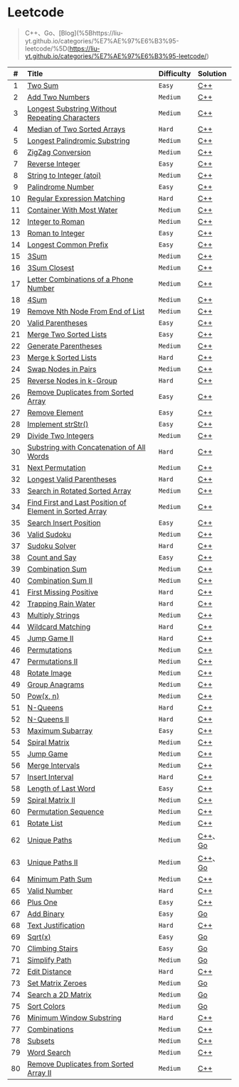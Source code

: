 # Leetcode

> C++、Go、[Blog](%5Bhttps://liu-yt.github.io/categories/%E7%AE%97%E6%B3%95-leetcode/%5D(https://liu-yt.github.io/categories/%E7%AE%97%E6%B3%95-leetcode/)

| #   | Title                                                                                                                                             | Difficulty | Solution                                                                    |
|:---:|:------------------------------------------------------------------------------------------------------------------------------------------------- | ---------- |:--------------------------------------------------------------------------- |
| 1   | [Two Sum](https://leetcode.com/problems/two-sum/)                                                                                                 | `Easy`     | [C++](./cpp/1.Two_Sum.cpp)                                                  |
| 2   | [Add Two Numbers](https://leetcode.com/problems/add-two-numbers/)                                                                                 | `Medium`   | [C++](./cpp/2.Add_Two_Numbers.cpp)                                          |
| 3   | [Longest Substring Without Repeating Characters](https://leetcode.com/problems/longest-substring-without-repeating-characters/)                   | `Medium`   | [C++](./cpp/3.Longest_Substring_Without_Repeating_Characters.cpp)           |
| 4   | [Median of Two Sorted Arrays](https://leetcode.com/problems/median-of-two-sorted-arrays/)                                                         | `Hard`     | [C++](./cpp/4.Median_of_Two_Sorted_Arrays.cpp)                              |
| 5   | [Longest Palindromic Substring](https://leetcode.com/problems/longest-palindromic-substring/)                                                     | `Medium`   | [C++](./cpp/5.Longest_Palindromic_Substring.cpp)                            |
| 6   | [ZigZag Conversion](https://leetcode.com/problems/zigzag-conversion/)                                                                             | `Medium`   | [C++](./cpp/6.ZigZag_Conversion.cpp)                                        |
| 7   | [Reverse Integer](https://leetcode.com/problems/reverse-integer/)                                                                                 | `Easy`     | [C++](./cpp/7.Reverse_Integer.cpp)                                          |
| 8   | [String to Integer (atoi)](https://leetcode.com/problems/string-to-integer-atoi/)                                                                 | `Medium`   | [C++](./cpp/8.String_to_Integer.cpp)                                        |
| 9   | [Palindrome Number](https://leetcode.com/problems/palindrome-number/)                                                                             | `Easy`     | [C++](./cpp/9.Palindrome_Number.cpp)                                        |
| 10  | [Regular Expression Matching](https://leetcode.com/problems/regular-expression-matching/)                                                         | `Hard`     | [C++](./cpp/10.Regular_Expression_Matching.cpp)                             |
| 11  | [Container With Most Water](https://leetcode.com/problems/container-with-most-water/)                                                             | `Medium`   | [C++](./cpp/11.Container_With_Most_Water.cpp)                               |
| 12  | [Integer to Roman](https://leetcode.com/problems/integer-to-roman/)                                                                               | `Medium`   | [C++](./cpp/12.Integer_to_Roman.cpp)                                        |
| 13  | [Roman to Integer](https://leetcode.com/problems/roman-to-integer/)                                                                               | `Easy`     | [C++](./cpp/13.Roman_to_Integer.cpp)                                        |
| 14  | [Longest Common Prefix](https://leetcode.com/problems/longest-common-prefix/)                                                                     | `Easy`     | [C++](./cpp/14.Longest_Common_Prefix.cpp)                                   |
| 15  | [3Sum](https://leetcode.com/problems/3sum/)                                                                                                       | `Medium`   | [C++](./cpp/15.3Sum.cpp)                                                    |
| 16  | [3Sum Closest](https://leetcode.com/problems/3sum-closest/)                                                                                       | `Medium`   | [C++](./cpp/16.3Sum_Closest.cpp)                                            |
| 17  | [Letter Combinations of a Phone Number](https://leetcode.com/problems/letter-combinations-of-a-phone-number/)                                     | `Medium`   | [C++](./cpp/17.Letter_Combinations_of_a_Phone_Number.cpp)                   |
| 18  | [4Sum](https://leetcode.com/problems/4sum/)                                                                                                       | `Medium`   | [C++](./cpp/18.4Sum.cpp)                                                    |
| 19  | [Remove Nth Node From End of List](https://leetcode.com/problems/remove-nth-node-from-end-of-list/)                                               | `Medium`   | [C++](./cpp/19.Remove_Nth_Node_From_End_of_List.cpp)                        |
| 20  | [Valid Parentheses](https://leetcode.com/problems/valid-parentheses/)                                                                             | `Easy`     | [C++](./cpp/20.Valid_Parentheses.cpp)                                       |
| 21  | [Merge Two Sorted Lists](https://leetcode.com/problems/merge-two-sorted-lists/)                                                                   | `Easy`     | [C++](./cpp/21.Merge_Two_Sorted_Lists.cpp)                                  |
| 22  | [Generate Parentheses](https://leetcode.com/problems/generate-parentheses/)                                                                       | `Medium`   | [C++](./cpp/22.Generate_Parentheses.cpp)                                    |
| 23  | [Merge k Sorted Lists](https://leetcode.com/problems/merge-k-sorted-lists/)                                                                       | `Hard`     | [C++](./cpp/23.Merge_k_Sorted_Lists.cpp)                                    |
| 24  | [Swap Nodes in Pairs](https://leetcode.com/problems/swap-nodes-in-pairs/)                                                                         | `Medium`   | [C++](./cpp/24.Swap_Nodes_in_Pairs.cpp)                                     |
| 25  | [Reverse Nodes in k-Group](https://leetcode.com/problems/reverse-nodes-in-k-group/)                                                               | `Hard`     | [C++](./cpp/25.Reverse_Nodes_in_k-Group.cpp)                                |
| 26  | [Remove Duplicates from Sorted Array](https://leetcode.com/problems/remove-duplicates-from-sorted-array/)                                         | `Easy`     | [C++](./cpp/26.Remove_Duplicates_from_Sorted_Array.cpp)                     |
| 27  | [Remove Element](https://leetcode.com/problems/remove-element/)                                                                                   | `Easy`     | [C++](./cpp/27.Remove_Element.cpp)                                          |
| 28  | [Implement strStr()](https://leetcode.com/problems/implement-strstr/)                                                                             | `Easy`     | [C++](./cpp/28.Implement_strStr.cpp)                                        |
| 29  | [Divide Two Integers](https://leetcode.com/problems/divide-two-integers/)                                                                         | `Medium`   | [C++](./cpp/29.Divide_Two_Integers.cpp)                                     |
| 30  | [Substring with Concatenation of All Words](https://leetcode.com/problems/substring-with-concatenation-of-all-words/)                             | `Hard`     | [C++](./cpp/30.Substring_with_Concatenation_of_All_Words.cpp)               |
| 31  | [Next Permutation](https://leetcode.com/problems/next-permutation/)                                                                               | `Medium`   | [C++](./cpp/31.Next_Permutation.cpp)                                        |
| 32  | [Longest Valid Parentheses](https://leetcode.com/problems/longest-valid-parentheses/)                                                             | `Hard`     | [C++](./cpp/32.Longest_Valid_Parentheses.cpp)                               |
| 33  | [Search in Rotated Sorted Array](https://leetcode.com/problems/search-in-rotated-sorted-array/)                                                   | `Medium`   | [C++](./cpp/33.Search_in_Rotated_Sorted_Array.cpp)                          |
| 34  | [Find First and Last Position of Element in Sorted Array](https://leetcode.com/problems/find-first-and-last-position-of-element-in-sorted-array/) | `Medium`   | [C++](./cpp/34.Find_First_and_Last_Position_of_Element_in_Sorted_Array.cpp) |
| 35  | [Search Insert Position](https://leetcode.com/problems/search-insert-position/)                                                                   | `Easy`     | [C++](./cpp/35.Search_Insert_Position.cpp)                                  |
| 36  | [Valid Sudoku](https://leetcode.com/problems/valid-sudoku/)                                                                                       | `Medium`   | [C++](./cpp/36.Valid_Sudoku.cpp)                                            |
| 37  | [Sudoku Solver](https://leetcode.com/problems/sudoku-solver/)                                                                                     | `Hard`     | [C++](./cpp/37.Sudoku_Solver.cpp)                                           |
| 38  | [Count and Say](https://leetcode.com/problems/count-and-say/)                                                                                     | `Easy`     | [C++](./cpp/38.Count_and_Say.cpp)                                           |
| 39  | [Combination Sum](https://leetcode.com/problems/combination-sum/)                                                                                 | `Medium`   | [C++](./cpp/39.Combination_Sum.cpp)                                         |
| 40  | [Combination Sum II](https://leetcode.com/problems/combination-sum-ii/)                                                                           | `Medium`   | [C++](./cpp/40.Combination_Sum_II.cpp)                                      |
| 41  | [First Missing Positive](https://leetcode.com/problems/first-missing-positive/)                                                                   | `Hard`     | [C++](./cpp/41.First_Missing_Positive.cpp)                                  |
| 42  | [Trapping Rain Water](https://leetcode.com/problems/trapping-rain-water/)                                                                         | `Hard`     | [C++](./cpp/42.Trapping_Rain_Water.cpp)                                     |
| 43  | [Multiply Strings](https://leetcode.com/problems/multiply-strings/)                                                                               | `Medium`   | [C++](./cpp/43.Multiply_Strings.cpp)                                        |
| 44  | [Wildcard Matching](https://leetcode.com/problems/wildcard-matching/)                                                                             | `Hard`     | [C++](./cpp/44.Wildcard_Matching.cpp)                                       |
| 45  | [Jump Game II](https://leetcode.com/problems/jump-game-ii/)                                                                                       | `Hard`     | [C++](./cpp/45.Jump_Game_II.cpp)                                            |
| 46  | [Permutations](https://leetcode.com/problems/permutations/)                                                                                       | `Medium`   | [C++](./cpp/46.Permutations.cpp)                                            |
| 47  | [Permutations II](https://leetcode.com/problems/permutations-ii/)                                                                                 | `Medium`   | [C++](./cpp/47.Permutations_II.cpp)                                         |
| 48  | [Rotate Image](https://leetcode.com/problems/rotate-image/)                                                                                       | `Medium`   | [C++](./cpp/48.Rotate_Image.cpp)                                            |
| 49  | [Group Anagrams](https://leetcode.com/problems/group-anagrams/)                                                                                   | `Medium`   | [C++](./cpp/49.Group_Anagrams.cpp)                                          |
| 50  | [Pow(x, n)](https://leetcode.com/problems/powx-n/)                                                                                                | `Medium`   | [C++](./cpp/50.Pow_x_n.cpp)                                                 |
| 51  | [N-Queens](https://leetcode.com/problems/n-queens/)                                                                                               | `Hard`     | [C++](./cpp/51.N-Queens.cpp)                                                |
| 52  | [N-Queens II](https://leetcode.com/problems/n-queens-ii/)                                                                                         | `Hard`     | [C++](./cpp/52.N-Queens_II.cpp)                                             |
| 53  | [Maximum Subarray](https://leetcode.com/problems/maximum-subarray/)                                                                               | `Easy`     | [C++](./cpp/53.Maximum_Subarray.cpp)                                        |
| 54  | [Spiral Matrix](https://leetcode.com/problems/spiral-matrix/)                                                                                     | `Medium`   | [C++](./cpp/54.Spiral_Matrix.cpp)                                           |
| 55  | [Jump Game](https://leetcode.com/problems/jump-game/)                                                                                             | `Medium`   | [C++](./cpp/55.Jump_Game.cpp)                                               |
| 56  | [Merge Intervals](https://leetcode.com/problems/merge-intervals/)                                                                                 | `Medium`   | [C++](./cpp/56.Merge_Intervals.cpp)                                         |
| 57  | [Insert Interval](https://leetcode.com/problems/insert-interval/)                                                                                 | `Hard`     | [C++](./cpp/57.Insert_Interval.cpp)                                         |
| 58  | [Length of Last Word](https://leetcode.com/problems/length-of-last-word/)                                                                         | `Easy`     | [C++](./cpp/58.Length_of_Last_Word.cpp)                                     |
| 59  | [Spiral Matrix II](https://leetcode.com/problems/spiral-matrix-ii/)                                                                               | `Medium`   | [C++](./cpp/59.Spiral_Matrix_II.cpp)                                        |
| 60  | [Permutation Sequence](https://leetcode.com/problems/permutation-sequence/)                                                                       | `Medium`   | [C++](./cpp/60.Permutation_Sequence.cpp)                                    |
| 61  | [Rotate List](https://leetcode.com/problems/rotate-list/)                                                                                         | `Medium`   | [C++](./cpp/61.Rotate_List.cpp)                                             |
| 62  | [Unique Paths](https://leetcode.com/problems/unique-paths/)                                                                                       | `Medium`   | [C++](./cpp/62.Unique_Paths.cpp)、[Go](./go/62.Unique_Paths.go)              |
| 63  | [Unique Paths II](https://leetcode.com/problems/unique-paths-ii/)                                                                                 | `Medium`   | [C++](./cpp/63.Unique_Paths_II.cpp)、[Go](./go/63.Unique_Paths_II.go)        |
| 64  | [Minimum Path Sum](https://leetcode.com/problems/minimum-path-sum/)                                                                               | `Medium`   | [C++](./cpp/64.Minimum_Path_Sum.cpp)                                        |
| 65  | [Valid Number](https://leetcode.com/problems/valid-number/)                                                                                       | `Hard`     | [C++](./cpp/65.Valid_Number.cpp)                                            |
| 66  | [Plus One](https://leetcode.com/problems/plus-one/)                                                                                               | `Easy`     | [C++](./cpp/66.Plus_One.cpp)                                                |
| 67  | [Add Binary](https://leetcode.com/problems/add-binary/)                                                                                           | `Easy`     | [Go](./go/67.Add_Binary.go)                                                 |
| 68  | [Text Justification](https://leetcode.com/problems/text-justification/)                                                                           | `Hard`     | [C++](./cpp/68.Text_Justification.cpp)                                      |
| 69  | [Sqrt(x)](https://leetcode.com/problems/sqrtx/)                                                                                                   | `Easy`     | [Go](./go/69.Sqrt_x.go)                                                     |
| 70  | [Climbing Stairs](https://leetcode.com/problems/climbing-stairs/)                                                                                 | `Easy`     | [Go](./go/70.Climbing_Stairs.go)                                            |
| 71  | [Simplify Path](https://leetcode.com/problems/simplify-path/)                                                                                     | `Medium`   | [Go](./go/71.Simplify_Path.go)                                              |
| 72  | [Edit Distance](https://leetcode.com/problems/edit-distance/)                                                                                     | `Hard`     | [C++](./cpp/72.Edit_Distance.cpp)                                           |
| 73  | [Set Matrix Zeroes](https://leetcode.com/problems/set-matrix-zeroes/)                                                                             | `Medium`   | [Go](./go/73.Set_Matrix_Zeroes.go)                                          |
| 74  | [Search a 2D Matrix](https://leetcode.com/problems/search-a-2d-matrix/)                                                                           | `Medium`   | [Go](./go/74.Search_a_2D_Matrix.go)                                         |
| 75  | [Sort Colors](https://leetcode.com/problems/sort-colors/)                                                                                         | `Medium`   | [Go](./go/75.Sort_Colors.go)                                                |
| 76  | [Minimum Window Substring](https://leetcode.com/problems/minimum-window-substring/)                                                               | `Hard`     | [C++](./cpp/76.Minimum_Window_Substring.cpp)                                |
| 77  | [Combinations](https://leetcode.com/problems/combinations/)                                                                                       | `Medium`   | [C++](./cpp/77.Combinations.cpp)                                            |
| 78  | [Subsets](https://leetcode.com/problems/subsets/)                                                                                                 | `Medium`   | [C++](./cpp/78.Subsets.cpp)                                                 |
| 79  | [Word Search](https://leetcode.com/problems/word-search/)                                                                                         | `Medium`   | [C++](./cpp/79.WordSearch.cpp)                                              |
| 80  | [Remove Duplicates from Sorted Array II](https://leetcode.com/problems/remove-duplicates-from-sorted-array-ii/)                                   | `Medium`   | [C++](./cpp/80.Remove_Duplicates_from_Sorted_Array_II.cpp)                  |
